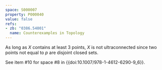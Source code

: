 ```yaml
---
space: S000007
property: P000040
value: false
refs:
- zb: "0386.54001"
  name: Counterexamples in Topology
---
```


As long as $X$ contains at least 3 points, $X$ is not ultraconnected since two points not equal to $p$ are disjoint closed sets.

See item #10 for space #8 in {{doi:10.1007/978-1-4612-6290-9_6}}.
